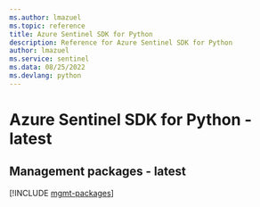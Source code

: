 ```yaml
---
ms.author: lmazuel
ms.topic: reference
title: Azure Sentinel SDK for Python
description: Reference for Azure Sentinel SDK for Python
author: lmazuel
ms.service: sentinel
ms.data: 08/25/2022
ms.devlang: python
---
```

# Azure Sentinel SDK for Python - latest

## Management packages - latest
[!INCLUDE [mgmt-packages](sentinel-mgmt-index.md)]